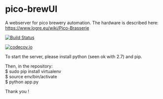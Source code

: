# pico-brewUI

A webserver for pico brewery automation. The hardware is described here: https://www.logre.eu/wiki/Pico-Brasserie

[![Build Status](https://travis-ci.org/flagos/pico-brewUI.svg?branch=master)](https://travis-ci.org/flagos/pico-brewUI)

[![codecov.io](https://codecov.io/github/flagos/pico-brewUI/coverage.svg?branch=master)](https://codecov.io/github/flagos/pico-brewUI?branch=master)

To start the server, please install python (seen ok with 2.7) and pip.

Then, in the repository:  
$ sudo pip install virtualenv  
$ source env/bin/activate  
$ python app.py  

Thank you !
